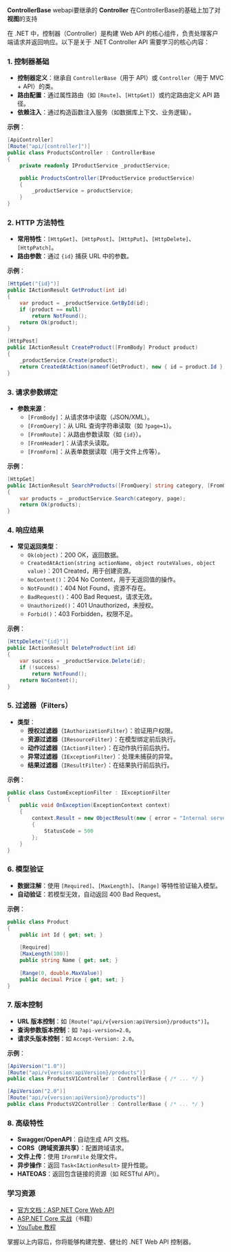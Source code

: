 ﻿
**ControllerBase**  webapi要继承的
**Controller** 在ControllerBase的基础上加了对**视图**的支持


在 .NET 中，控制器（Controller）是构建 Web API 的核心组件，负责处理客户端请求并返回响应。以下是关于 .NET Controller API 需要学习的核心内容：


### **1. 控制器基础**
- **控制器定义**：继承自 `ControllerBase`（用于 API）或 `Controller`（用于 MVC + API）的类。
- **路由配置**：通过属性路由（如 `[Route]`、`[HttpGet]`）或约定路由定义 API 路径。
- **依赖注入**：通过构造函数注入服务（如数据库上下文、业务逻辑）。

**示例**：
```csharp
[ApiController]
[Route("api/[controller]")]
public class ProductsController : ControllerBase
{
    private readonly IProductService _productService;

    public ProductsController(IProductService productService)
    {
        _productService = productService;
    }
}
```


### **2. HTTP 方法特性**
- **常用特性**：`[HttpGet]`、`[HttpPost]`、`[HttpPut]`、`[HttpDelete]`、`[HttpPatch]`。
- **路由参数**：通过 `{id}` 捕获 URL 中的参数。

**示例**：
```csharp
[HttpGet("{id}")]
public IActionResult GetProduct(int id)
{
    var product = _productService.GetById(id);
    if (product == null)
        return NotFound();
    return Ok(product);
}

[HttpPost]
public IActionResult CreateProduct([FromBody] Product product)
{
    _productService.Create(product);
    return CreatedAtAction(nameof(GetProduct), new { id = product.Id }, product);
}
```


### **3. 请求参数绑定**
- **参数来源**：
  - `[FromBody]`：从请求体中读取（JSON/XML）。
  - `[FromQuery]`：从 URL 查询字符串读取（如 `?page=1`）。
  - `[FromRoute]`：从路由参数读取（如 `{id}`）。
  - `[FromHeader]`：从请求头读取。
  - `[FromForm]`：从表单数据读取（用于文件上传等）。

**示例**：
```csharp
[HttpGet]
public IActionResult SearchProducts([FromQuery] string category, [FromQuery] int page = 1)
{
    var products = _productService.Search(category, page);
    return Ok(products);
}
```


### **4. 响应结果**
- **常见返回类型**：
  - `Ok(object)`：200 OK，返回数据。
  - `CreatedAtAction(string actionName, object routeValues, object value)`：201 Created，用于创建资源。
  - `NoContent()`：204 No Content，用于无返回值的操作。
  - `NotFound()`：404 Not Found，资源不存在。
  - `BadRequest()`：400 Bad Request，请求无效。
  - `Unauthorized()`：401 Unauthorized，未授权。
  - `Forbid()`：403 Forbidden，权限不足。

**示例**：
```csharp
[HttpDelete("{id}")]
public IActionResult DeleteProduct(int id)
{
    var success = _productService.Delete(id);
    if (!success)
        return NotFound();
    return NoContent();
}
```


### **5. 过滤器（Filters）**
- **类型**：
  - **授权过滤器**（`IAuthorizationFilter`）：验证用户权限。
  - **资源过滤器**（`IResourceFilter`）：在模型绑定前后执行。
  - **动作过滤器**（`IActionFilter`）：在动作执行前后执行。
  - **异常过滤器**（`IExceptionFilter`）：处理未捕获的异常。
  - **结果过滤器**（`IResultFilter`）：在结果执行前后执行。

**示例**：
```csharp
public class CustomExceptionFilter : IExceptionFilter
{
    public void OnException(ExceptionContext context)
    {
        context.Result = new ObjectResult(new { error = "Internal server error" })
        {
            StatusCode = 500
        };
    }
}
```


### **6. 模型验证**
- **数据注解**：使用 `[Required]`、`[MaxLength]`、`[Range]` 等特性验证输入模型。
- **自动验证**：若模型无效，自动返回 400 Bad Request。

**示例**：
```csharp
public class Product
{
    public int Id { get; set; }
    
    [Required]
    [MaxLength(100)]
    public string Name { get; set; }
    
    [Range(0, double.MaxValue)]
    public decimal Price { get; set; }
}
```


### **7. 版本控制**
- **URL 版本控制**：如 `[Route("api/v{version:apiVersion}/products")]`。
- **查询参数版本控制**：如 `?api-version=2.0`。
- **请求头版本控制**：如 `Accept-Version: 2.0`。

**示例**：
```csharp
[ApiVersion("1.0")]
[Route("api/v{version:apiVersion}/products")]
public class ProductsV1Controller : ControllerBase { /* ... */ }

[ApiVersion("2.0")]
[Route("api/v{version:apiVersion}/products")]
public class ProductsV2Controller : ControllerBase { /* ... */ }
```


### **8. 高级特性**
- **Swagger/OpenAPI**：自动生成 API 文档。
- **CORS（跨域资源共享）**：配置跨域请求。
- **文件上传**：使用 `IFormFile` 处理文件。
- **异步操作**：返回 `Task<IActionResult>` 提升性能。
- **HATEOAS**：返回包含链接的资源（如 RESTful API）。


### **学习资源**
- [官方文档：ASP.NET Core Web API](https://docs.microsoft.com/aspnet/core/web-api)
- [ASP.NET Core 实战](https://www.amazon.com/dp/1617298060)（书籍）
- [YouTube 教程](https://www.youtube.com/watch?v=D8UvwHS3c1c)

掌握以上内容后，你将能够构建完整、健壮的 .NET Web API 控制器。